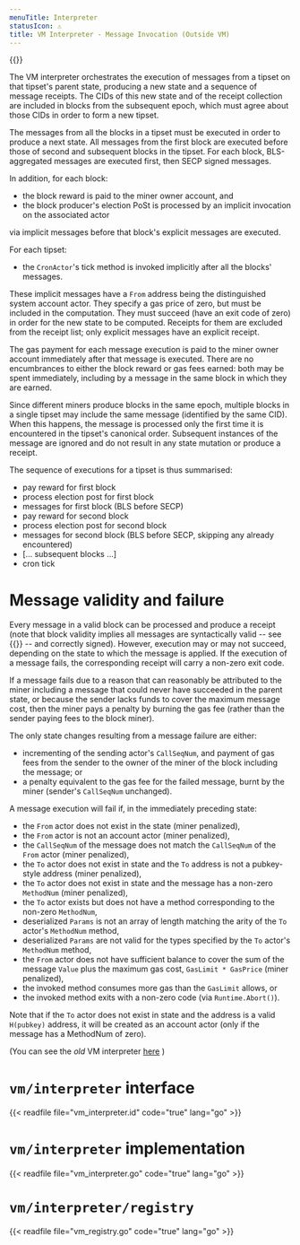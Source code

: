 ```yaml
---
menuTitle: Interpreter
statusIcon: ⚠️
title: VM Interpreter - Message Invocation (Outside VM)
---
```


{{<label vm_interpreter>}}

The VM interpreter orchestrates the execution of messages from a tipset on that tipset's parent state,
producing a new state and a sequence of message receipts. The CIDs of this new state and of the receipt
collection are included in blocks from the subsequent epoch, which must agree about those CIDs 
in order to form a new tipset.

The messages from all the blocks in a tipset must be executed in order to produce a next state.
All messages from the first block are executed before those of second and subsequent blocks in the
tipset. For each block, BLS-aggregated messages are executed first, then SECP signed messages.

In addition, for each block:

- the block reward is paid to the miner owner account, and 
- the block producer's election PoSt is processed by an implicit invocation on the associated actor  

via implicit messages before that block's explicit messages are executed. 

For each tipset:

- the `CronActor`'s tick method is invoked implicitly after all the blocks' messages.

These implicit messages have a `From` address being the distinguished system account actor.
They specify a gas price of zero, but must be included in the computation.
They must succeed (have an exit code of zero) in order for the new state to be
computed. Receipts for them are excluded from the receipt list; only explicit messages have an 
explicit receipt. 

The gas payment for each message execution is paid to the miner owner account immediately after
that message is executed. There are no encumbrances to either the block reward or gas fees earned: 
both may be spent immediately, including by a message in the same block in which they are earned.  

Since different miners produce blocks in the same epoch, multiple blocks in a single tipset may 
include the same message (identified by the same CID). 
When this happens, the message is processed only the first time it is encountered in the tipset's
canonical order. Subsequent instances of the message are ignored and do not result in any 
state mutation or produce a receipt. 

The sequence of executions for a tipset is thus summarised:

- pay reward for first block
- process election post for first block
- messages for first block (BLS before SECP)
- pay reward for second block
- process election post for second block
- messages for second block (BLS before SECP, skipping any already encountered)
- [... subsequent blocks ...]
- cron tick 

# Message validity and failure
Every message in a valid block can be processed and produce a receipt (note that block validity
implies all messages are syntactically valid -- see {{<sref message_syntax>}} -- and correctly signed).
However, execution may or may not succeed, depending on the state to which the message is applied. If the execution
of a message fails, the corresponding receipt will carry a non-zero exit code. 

If a message fails due to a reason that can reasonably be attributed to the miner including a
message that could never have succeeded in the parent state, or because the sender lacks funds
to cover the maximum message cost, then the miner pays a penalty by burning the gas fee 
(rather than the sender paying fees to the block miner).

The only state changes resulting from a message failure are either:

- incrementing of the sending actor's `CallSeqNum`, and payment of gas fees from the sender to the owner of the miner of the block including the message; or
- a penalty equivalent to the gas fee for the failed message, burnt by the miner (sender's `CallSeqNum` unchanged).
 
A message execution will fail if, in the immediately preceding state:

- the `From` actor does not exist in the state (miner penalized),
- the `From` actor is not an account actor (miner penalized),
- the `CallSeqNum` of the message does not match the `CallSeqNum` of the `From` actor (miner penalized),
- the `To` actor does not exist in state and the `To` address is not a pubkey-style address (miner penalized),
- the `To` actor does not exist in state and the message has a non-zero `MethodNum` (miner penalized),
- the `To` actor exists but does not have a method corresponding to the non-zero `MethodNum`,
- deserialized `Params` is not an array of length matching the arity of the `To` actor's `MethodNum` method,
- deserialized `Params` are not valid for the types specified by the `To` actor's `MethodNum` method,
- the `From` actor does not have sufficient balance to cover the sum of the message `Value` plus the
maximum gas cost, `GasLimit * GasPrice` (miner penalized),
- the invoked method consumes more gas than the `GasLimit` allows, or
- the invoked method exits with a non-zero code (via `Runtime.Abort()`).

Note that if the `To` actor does not exist in state and the address is a valid `H(pubkey)` address, 
it will be created as an account actor (only if the message has a MethodNum of zero).

(You can see the _old_ VM interpreter [here](docs/systems/filecoin_vm/vm_interpreter_old) )

# `vm/interpreter` interface

{{< readfile file="vm_interpreter.id" code="true" lang="go" >}}

# `vm/interpreter` implementation

{{< readfile file="vm_interpreter.go" code="true" lang="go" >}}

# `vm/interpreter/registry`

{{< readfile file="vm_registry.go" code="true" lang="go" >}}
